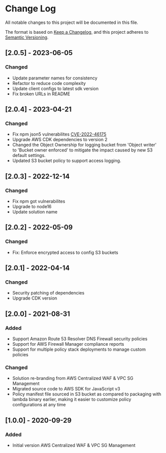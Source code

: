 # Change Log

All notable changes to this project will be documented in this file.

The format is based on [Keep a Changelog](https://keepachangelog.com/en/1.0.0/),
and this project adheres to [Semantic Versioning](https://semver.org/spec/v2.0.0.html).

## [2.0.5] - 2023-06-05

### Changed

- Update parameter names for consistency
- Refactor to reduce code complexity
- Update client configs to latest sdk version
- Fix broken URLs in README

## [2.0.4] - 2023-04-21

### Changed

- Fix npm json5 vulnerabilites [CVE-2022-46175](https://nvd.nist.gov/vuln/detail/CVE-2022-46175)
- Upgrade AWS CDK dependencies to version 2
- Changed the Object Ownership for logging bucket from 'Object writer' to 'Bucket owner enforced' to mitigate the impact caused by new S3 default settings.
- Updated S3 bucket policy to support access logging.

## [2.0.3] - 2022-12-14

### Changed

- Fix npm got vulnerabilites
- Upgrade to node16
- Update solution name

## [2.0.2] - 2022-05-09

### Changed

- Fix: Enforce encrypted access to config S3 buckets

## [2.0.1] - 2022-04-14

### Changed

- Security patching of dependencies
- Upgrade CDK version

## [2.0.0] - 2021-08-31

### Added

- Support Amazon Route 53 Resolver DNS Firewall security policies
- Support for AWS Firewall Manager compliance reports
- Support for multiple policy stack deployments to manage custom policies

### Changed

- Solution re-branding from AWS Centralized WAF & VPC SG Management
- Migrated source code to AWS SDK for JavaScript v3
- Policy manifest file sourced in S3 bucket as compared to packaging with lambda binary earlier, making it easier to customize policy configurations at any time

## [1.0.0] - 2020-09-29

### Added

- Initial version AWS Centralized WAF & VPC SG Management
